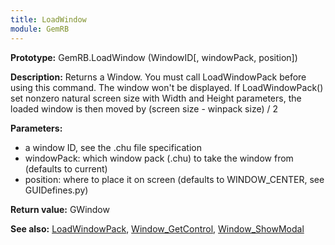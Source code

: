 ```yaml
---
title: LoadWindow
module: GemRB
---
```


**Prototype:** GemRB.LoadWindow (WindowID[, windowPack, position])

**Description:** Returns a Window. You must call LoadWindowPack before using 
this command. The window won't be displayed. If LoadWindowPack() set nonzero 
natural screen size with Width and Height parameters, the loaded window is 
then moved by (screen size - winpack size) / 2

**Parameters:**
  * a window ID, see the .chu file specification
  * windowPack: which window pack (.chu) to take the window from (defaults to current)
  * position: where to place it on screen (defaults to WINDOW_CENTER, see GUIDefines.py)

**Return value:** GWindow

**See also:** [LoadWindowPack](LoadWindowPack.md), [Window_GetControl](Window_GetControl.md), [Window_ShowModal](Window_ShowModal.md)
